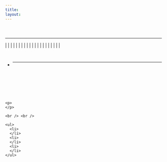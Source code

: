 ```yaml
---
title:
layout:
---
```

# 

<div class="infobox box text-center">
  <img src="" alt="" /> 
  
  <hr />
  <recipe></recipe>
</div>





|  |  |
|  |  |
|  |  |
|  |  |
|  |  |
|  |  |
|  |  |

<br />  


- **** 

<p>
</p>



<br />  


## 



<br />

<div class="row">
  <div class="col-sm-12 col-md">
    <img src="" class="img-fluid mx-auto" alt="" />
  </div>
  
  <div class="col-sm-12 col-md">
    <br /> 
    
    <p>
    </p>
    
    <br /> <br /> 
    
    <ul>
      <li>
      </li>
      <li>
      </li>
      <li>
      </li>
    </ul>
  </div>
</div>

<br />
